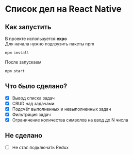 # Список дел на React Native
## Как запустить 
В проекте используется **expo**<br/>Для начала нужно подгрузить пакеты npm

```cmd
npm install
```

После запускаем

```cmd
npm start
```
## Что было сделано?
- [x] Вывод списка задач
- [x] CRUD над задачами
- [x] Подсчёт выполненных и невыполненных задач
- [x] Фильтрация задач
- [x] Ограничение количества символов на ввод до N числа

## Не сделано

- [ ] Не стал подключать Redux

